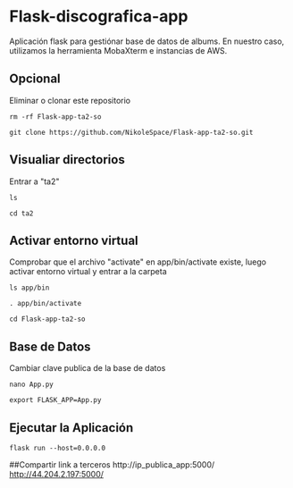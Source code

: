# Flask-discografica-app
Aplicación flask para gestiónar base de datos de albums. En nuestro caso, utilizamos la herramienta MobaXterm e instancias de AWS.

## Opcional
Eliminar o clonar este repositorio
```
rm -rf Flask-app-ta2-so
```
```
git clone https://github.com/NikoleSpace/Flask-app-ta2-so.git
```
## Visualiar directorios
Entrar a "ta2"
```
ls
```
```
cd ta2
```
## Activar entorno virtual
Comprobar que el archivo "activate" en app/bin/activate existe, luego
activar entorno virtual y entrar a la carpeta
```
ls app/bin
```
```
. app/bin/activate
```
```
cd Flask-app-ta2-so
```
## Base de Datos
Cambiar clave publica de la base de datos
```
nano App.py
```
```
export FLASK_APP=App.py
```
## Ejecutar la Aplicación
```
flask run --host=0.0.0.0
```
##Compartir link a terceros
http://ip_publica_app:5000/
http://44.204.2.197:5000/
